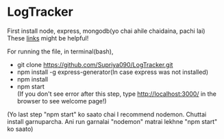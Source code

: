 # LogTracker

First install node, express, mongodb(yo chai ahile chaidaina, pachi lai)   
These [links](https://docs.google.com/document/d/1wFzZvV80_edrKhkhmSEIkArUP7TZeEpteUr8y3tbejI/edit?ts=5f8d5932) might be helpful!

For running the file, in terminal(bash), 

- git clone https://github.com/Supriya090/LogTracker.git
- npm install -g express-generator(In case express was not installed)
- npm install
- npm start    
(If you don't see error after this step, type [http://localhost:3000/](http://localhost:3000/) in the browser to see welcome page!)

(Yo last step "npm start" ko saato chai I recommend nodemon. Chuttai install garnuparcha. Ani run garnalai "nodemon" matrai lekhne "npm start" ko saato)
